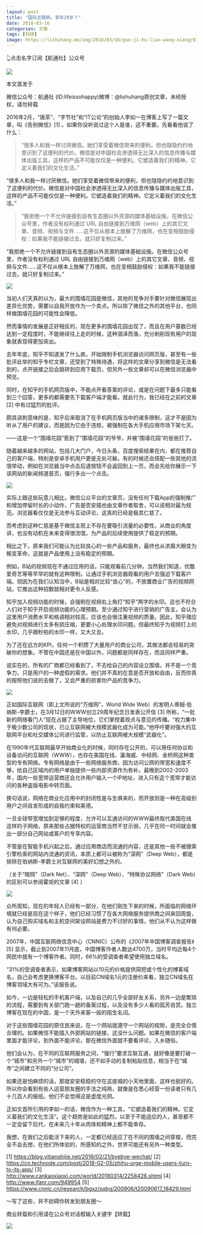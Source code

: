 ```yaml
---
layout: post
title: "国际互联网，享年29岁？"
date: 2018-03-16
categories: 文章
tags: [科技]
image: https://lishuhang.me/img/2018/03/16/guo-ji-hu-lian-wang-xiang/01.png
---
```


👆点击名字订阅【航通社】公众号

![](https://mmbiz.qpic.cn/mmbiz_png/AdRKyBVLoHIfBNECerPcoJRZB8ElHMETIrhiaV50d0Y1SQ0X4lBMlgA4lOiaMialIKD48p7ugdgcZpbnPosBHtJFQ/640?wx_fmt=png)

本文首发于

微信公众号：航通社 (ID:lifeissohappy)微博：@lishuhang原创文章，未经授权，请勿转载

2016年2月，“唐茶”、“字节社”和“IT公论”的创始人李如一在博客上写了一篇文章，叫《告别微信》[1] 。如果你没听说过这个人是谁，这不重要。先看看他说了什么：

> “很多人和我一样讨厌微信。她们享受着微信带来的便利，但也隐隐约约地意识到了这便利的代价。微信是对中国社会渗透得无比深入的信息传播与媒体出版工具，这样的产品不可能仅仅是一种便利。它塑造着我们的精神。它定义着我们的文化生活。”

“很多人和我一样讨厌微信。她们享受着微信带来的便利，但也隐隐约约地意识到了这便利的代价。微信是对中国社会渗透得无比深入的信息传播与媒体出版工具，这样的产品不可能仅仅是一种便利。它塑造着我们的精神。它定义着我们的文化生活。”

> “我拒绝一个不允许链接到自有生态圈以外资源的媒体基础设施。在微信公众号里，作者没有权利通过 URL 自由链接到万维网（web）上的其它文章、音频、视频与文件……这不仅从根本上肢解了万维网，也在变相鼓励侵权：如果我不能链接过去，就只好复制过来。”

“我拒绝一个不允许链接到自有生态圈以外资源的媒体基础设施。在微信公众号里，作者没有权利通过 URL 自由链接到万维网（web）上的其它文章、音频、视频与文件……这不仅从根本上肢解了万维网，也在变相鼓励侵权：如果我不能链接过去，就只好复制过来。”

![](https://lishuhang.me/img/2018/03/16/guo-ji-hu-lian-wang-xiang/01.png)

当初人们天真的以为，最大的围墙花园是微信，其他的竞争对手要针对微信展现出差异化优势，需要以自我开放作为一个卖点。所以除了微信之外的其他平台，也同样做围墙花园的可能性会降低。

然而事情的发展是正好相反的，现在更多的围墙花园出现了，而且在用户基数已经达到一定程度时，不能继续往上走的时候，这种涸泽而渔，充分剥削现有用户的现象就表现得更加突出。

去年年底，知乎不知道发了什么疯，开始限制手机浏览器访问网页版，甚至有一些批评此举的知乎专栏文章，还受到了特殊待遇，将这样的文章分享到微信是无法看到的，点开链接之后会跳转到应用下载页，但另外一些文章却可以在微信浏览器中预览。

同时，在知乎的手机网页版中，不能点开看答案的评论，或是在问题下最多只能看到三个回答，更多的都需要先下载客户端才能看。就此行为，我已经在之前的文章 [2] 中有过猛烈的批评。

颇具讽刺意味的是，知乎后来取消了在手机网页版当中的诸多限制，这才不是因为听从了用户的建议，而是因为它由于违规，被强制在各大手机应用市场下架七天。

——这是一个“围墙花园”惹到了“围墙花园”的爷爷，并被“围墙花园”的爸爸打了。

随着越来越多的网站，包括几大门户，今日头条，百度搜索结果在内，都在推荐自己的客户端，特别是安卓手机用户更是无处可躲。有的时候还会搭配一些其他的流氓举动，例如在浏览器当中点击后退按钮不会返回到上一页，而会先给你展示一下该网站的新闻频道首页，强行多出一个点击。

![](https://lishuhang.me/img/2018/03/16/guo-ji-hu-lian-wang-xiang/02.png)

实际上跟这些玩意儿相比，微信公众平台的文章页，没有任何下载App的强制推广和增加停留时长的小动作，广告是否安插也由文章作者取舍，可以说相对最为规范。浏览器看仅仅是无法参与互动评论，这真的已经是极其仁慈了。

而考虑到这种仁慈是基于微信主观上不存在要吸引流量的必要性，从商业的角度讲，也没有动机在未来变得很流氓，为产品的后续使用提供了稳定的预期。

相比之下，原来我们可能认为比较良心的一些产品和服务，最终也从浓眉大眼变为叛变革命，这就是产品使用上没有稳定的预期。

例如，B站的视频现在不通过应用的话，只能观看前几分钟。当然我们知道，优酷爱奇艺等等早早的就有这种限制，让通过手机浏览器观看的用户去强迫下载客户端。但因为在我们认知当中，B站是相对比较“良心”的，不放置商业广告的视频网站，它推出这种招数就相对更令人反感。

知乎加入视频功能的时候，会强制在视频右上角打“知乎”两字的水印。这也不符合人们对于知乎开启视频功能的心理预期。至少通过知乎进行营销的广告主，会认为这里用户消费水平和格调相对较高，应该也会很注重视频的质量。因此，知乎理应避免对视频进行太多有损压缩，更要小心处理水印问题。但最终知乎为视频打上的水印，几乎跟秒拍的水印一样，又大又丑。

为了还在远方的KPI，任何一个积攒了大量用户的商业公司，其做法都会轻易的突破你的想象。不管在中国还是在中国以外，问题都是同样存在，而且同样严重。

说实在的，所有的厂商都已经看到了，不去给自己的内容设立围墙，并不是一个竞争力，只是用户的一种虚假的需求。他们并不真的在意是否开放和自由，反而你真的按照他们说的去做了，又会严重的损害你产品的竞争力。

![](https://lishuhang.me/img/2018/03/16/guo-ji-hu-lian-wang-xiang/03.png)

正如国际互联网（即上文所说的“万维网”，World Wide Web）的发明人蒂姆·伯纳斯-李爵士，在3月12日的WWW创立29周年纪念日发表公开信 [3] 所称，“一批新的网络看门人”现在占据了主导地位，它们掌控着观点与意见的传播。“权力集中于极少数公司的现状，已让互联网被大规模武器化成为可能。”他呼吁要对强大的互联网平台和社交媒体公司进行监管，以防止互联网被大规模“武器化”。

在1990年代互联网最早开始商业化的时候，同时存在公开的，可以用任何协议和设备访问的互联网（WWW），也存在美国在线、瀛海威、中经网、金桥网这种类型的专有网络。专有网络是由于一些网络服务商，因为访问公网的带宽和速度不够，给自己区域内的用户单独提供一些内部资源作为弥补。最晚到2002-2003年，国内一些宽带运营商还会允许用户输入一个IP地址，进入只有这个宽带才能访问的各种盗版电影中转页面。

换句话说，网络在商业化应用中的封闭性是与生俱来的，而开放则是一种在高级别用户之间自发形成的自我约束和美德。

一旦全球带宽增加到足够的程度，允许可以互通访问的WWW最终取代美国在线这样的子网络，原来那些占据特权的运营商当然不甘示弱，几乎在同一时间就会推出一部分自己网站或客户的专享内容。

不管是在智能手机兴起之后，通过应用商店而流通的内容，还是其他一些不被搜索引擎检索的网站内流通的资讯，本质上都可以被称为“深网”（Deep Web），都是排除在伯纳斯-李爵士对互联网的美好幻想之外的。

（关于“暗网”（Dark Net）、“深网”（Deep Web）、“特殊协议网络”（Dark Web）的区别可以参阅霍炬的文章 [4] ）

![](https://lishuhang.me/img/2018/03/16/guo-ji-hu-lian-wang-xiang/04.png)

众所周知，现在的年轻人已经有一部分，在他们刚生下来的时候，所面临的网络环境就已经是现在这个样子，他们已经习惯了在各大网络服务提供商之间来回周旋，认为自己购买域名和主机空间架设网站是费力不讨好的事情，他们从不认为这样做有何必要。

2007年，中国互联网络信息中心（CNNIC）公布的《2007年中国博客调查报告》[5] 显示，截止到2007年11月底，中国博客作者人数达4700万，当时平均近每4个网民中就有一个博客作者。同时，66%的受调查者希望使用独立域名。

“31%的受调查者表示，如果博客网站以10元的价格提供简短或个性化的博客域名，自己会考虑更换博客平台。以目前CN域名1元的注册价来看，独立CN域名在博客领域大有可为。”该报告说。

如今，一边是轻松的手机客户端，以及自己的几乎全部好友关系，另外一边是繁琐的流程，需要到有关部门跑一趟的备案过程，以及没有多少人看的孤芳自赏。独立博客在现在的中国，是一个天外来客一般的陌生名词。

对于这些围墙花园的原住民来说，在一个网站就遵守一个网站的规矩，是完全合情合理的。如果微信不能插入外部网站的链接，这没什么问题。如果在微信的客户端里面才能评论，到外面不能评论，那在微信外面就不要看评论，入乡随俗。

他们会认为，在不同的互联网服务之间，“强行”要求互联互通，就好像是要打破一个“城市”和另外一个“城市”的城墙，还不如手动的复制粘贴信息，相当于在“城市”之间建立不同的“分公司”。

如果还是怕麻烦的话，那就安安稳稳的守在这座城的小天地里面，这样也挺好的。所以你会看到有些人运营朋友圈的手法之纯熟，就像是在悉心经营一份读者只有几十几百人的报纸。他们不会觉得这是虚度光阴。

正如文首所引用的李如一的话，微信作为一种工具，“它塑造着我们的精神。它定义着我们的文化生活”。这个趋势是如此的猛烈，以至于不能适应的人，甚至都不一定会留下后代，在未来几十年从肉体和精神上都不能幸存。

我想，在我们之后能活下来的人，一定都已经适应了在不同的围墙之间穿梭，而完全不会去想，在他们所体验的，所感知的之外，世界可能还有另外一种类型。

[1] https://blog.yitianshijie.net/2016/02/21/byebye-wechat/
[2] https://cn.technode.com/post/2018-02-05/zhihu-urge-mobile-users-turn-to-its-app/
[3] http://www.cankaoxiaoxi.com/world/20180314/2258426.shtml
[4] http://www.ifanr.com/949954
[5] https://www.cnnic.cn/research/bgxz/sqbg/200906/t20090617_18429.html

～写了这些，并不妨碍你转发到朋友圈～

商业转载和引用请在公众号对话框输入关键字【转载】

![](https://lishuhang.me/img/2018/03/16/guo-ji-hu-lian-wang-xiang/05.jpg)